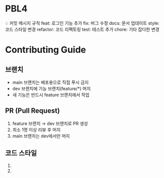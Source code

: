 # PBL4

💡 커밋 메시지 규칙
feat: 로그인 기능 추가
fix: 버그 수정
docs: 문서 업데이트
style: 코드 스타일 변경
refactor: 코드 리팩토링
test: 테스트 추가
chore: 기타 잡다한 변경

# Contributing Guide

## 브랜치
- main 브랜치는 배포용으로 직접 푸시 금지
- dev 브랜치에 기능 브랜치(feature/*) 머지
- 새 기능은 반드시 feature 브랜치에서 작업

## PR (Pull Request)
1. feature 브랜치 → dev 브랜치로 PR 생성
2. 최소 1명 이상 리뷰 후 머지
3. main 브랜치는 dev에서만 머지

## 코드 스타일
1. 
2.
